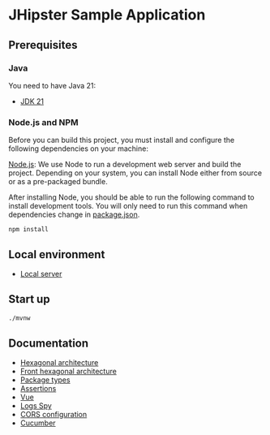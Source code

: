 # JHipster Sample Application

## Prerequisites

### Java

You need to have Java 21:

- [JDK 21](https://openjdk.java.net/projects/jdk/21/)

### Node.js and NPM

Before you can build this project, you must install and configure the following dependencies on your machine:

[Node.js](https://nodejs.org/): We use Node to run a development web server and build the project.
Depending on your system, you can install Node either from source or as a pre-packaged bundle.

After installing Node, you should be able to run the following command to install development tools.
You will only need to run this command when dependencies change in [package.json](package.json).

```
npm install
```

## Local environment

- [Local server](http://localhost:8080)

<!-- jhipster-needle-localEnvironment -->

## Start up

```bash
./mvnw
```

<!-- jhipster-needle-startupCommand -->

## Documentation

- [Hexagonal architecture](documentation/hexagonal-architecture.md)
- [Front hexagonal architecture](documentation/front-hexagonal-architecture.md)
- [Package types](documentation/package-types.md)
- [Assertions](documentation/assertions.md)
- [Vue](documentation/vue.md)
- [Logs Spy](documentation/logs-spy.md)
- [CORS configuration](documentation/cors-configuration.md)
- [Cucumber](documentation/cucumber.md)

<!-- jhipster-needle-documentation -->
